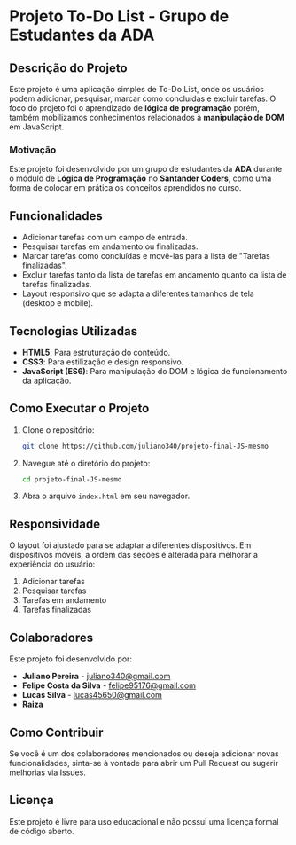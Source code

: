 
# Projeto To-Do List - Grupo de Estudantes da ADA

## Descrição do Projeto

Este projeto é uma aplicação simples de To-Do List, onde os usuários podem adicionar, pesquisar, marcar como concluídas e excluir tarefas. O foco do projeto foi o aprendizado de **lógica de programação** porém, também mobilizamos conhecimentos relacionados à **manipulação de DOM** em JavaScript.

### Motivação

Este projeto foi desenvolvido por um grupo de estudantes da **ADA** durante o módulo de **Lógica de Programação** no **Santander Coders**, como uma forma de colocar em prática os conceitos aprendidos no curso.

## Funcionalidades

- Adicionar tarefas com um campo de entrada.
- Pesquisar tarefas em andamento ou finalizadas.
- Marcar tarefas como concluídas e movê-las para a lista de "Tarefas finalizadas".
- Excluir tarefas tanto da lista de tarefas em andamento quanto da lista de tarefas finalizadas.
- Layout responsivo que se adapta a diferentes tamanhos de tela (desktop e mobile).

## Tecnologias Utilizadas

- **HTML5**: Para estruturação do conteúdo.
- **CSS3**: Para estilização e design responsivo.
- **JavaScript (ES6)**: Para manipulação do DOM e lógica de funcionamento da aplicação.

## Como Executar o Projeto

1. Clone o repositório:
   ```bash
   git clone https://github.com/juliano340/projeto-final-JS-mesmo
   ```
2. Navegue até o diretório do projeto:
   ```bash
   cd projeto-final-JS-mesmo
   ```
3. Abra o arquivo `index.html` em seu navegador.

## Responsividade

O layout foi ajustado para se adaptar a diferentes dispositivos. Em dispositivos móveis, a ordem das seções é alterada para melhorar a experiência do usuário:

1. Adicionar tarefas
2. Pesquisar tarefas
3. Tarefas em andamento
4. Tarefas finalizadas

## Colaboradores

Este projeto foi desenvolvido por:

- **Juliano Pereira** - [juliano340@gmail.com](mailto:juliano340@gmail.com)
- **Felipe Costa da Silva** - [felipe95176@gmail.com](mailto:felipe95176@gmail.com)
- **Lucas Silva** - lucas45650@gmail.com
- **Raiza**

## Como Contribuir

Se você é um dos colaboradores mencionados ou deseja adicionar novas funcionalidades, sinta-se à vontade para abrir um Pull Request ou sugerir melhorias via Issues.

## Licença

Este projeto é livre para uso educacional e não possui uma licença formal de código aberto.
